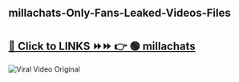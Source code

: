 
 ## millachats-Only-Fans-Leaked-Videos-Files

# <h2><a href="https://mediaupload.pro?millachats">🔗 Click to LINKS ⏩⏩ 👉 🟢 millachats </a></h2>

<a href="https://mediaupload.pro?millachats" rel="nofollow" data-target="animated-image.originalLink"><img src="https://i.ibb.co.com/xMMVF88/686577567.gif" alt="Viral Video Original" style="max-width: 100%; display: inline-block;" data-target="animated-image.originalImage"></a>